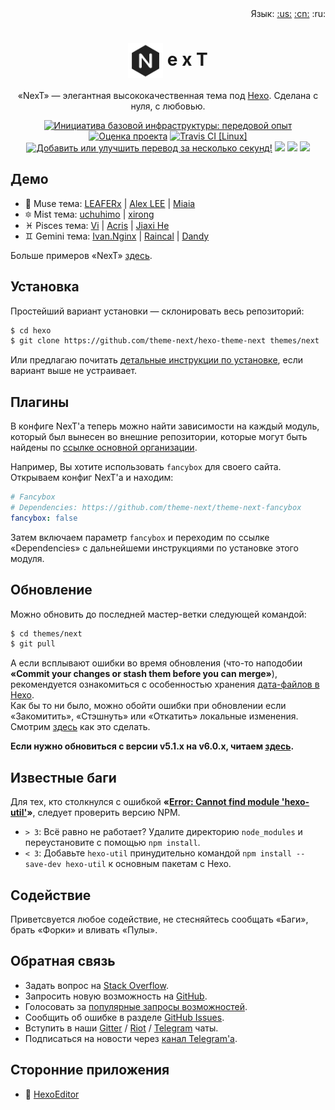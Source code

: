 <div align="right">Язык: <a title="Английский" href="../../README.md">:us:</a>
<a title="Китайский" href="../../docs/zh-CN/README.md">:cn:</a>
:ru:</div>

# <div align="center"><a title="Репозиторий сайта NexT" href="https://github.com/theme-next/theme-next.org"><img align="center" width="56" height="56" src="https://raw.githubusercontent.com/theme-next/hexo-theme-next/master/source/images/logo.svg?sanitize=true"></a> e x T</div>

<p align="center">«NexT» — элегантная высококачественная тема под <a href="http://hexo.io">Hexo</a>. Сделана с нуля, с любовью.</p>

<p align="center">
  <a href="https://bestpractices.coreinfrastructure.org/projects/2625"><img src="https://bestpractices.coreinfrastructure.org/projects/2625/badge" title="Инициатива базовой инфраструктуры: передовой опыт"></a>
  <a href="https://www.codacy.com/app/theme-next/hexo-theme-next?utm_source=github.com&amp;utm_medium=referral&amp;utm_content=theme-next/hexo-theme-next&amp;utm_campaign=Badge_Grade"><img src="https://api.codacy.com/project/badge/Grade/72f7fe7609c2438a92069f448e5a341a" title="Оценка проекта"></a>
  <a href="https://travis-ci.org/theme-next/hexo-theme-next?branch=master"><img src="https://travis-ci.org/theme-next/hexo-theme-next.svg?branch=master" title="Travis CI [Linux]"></a>
  <a href="https://crwd.in/theme-next"><img src="https://d322cqt584bo4o.cloudfront.net/theme-next/localized.svg" title="Добавить или улучшить перевод за несколько секунд!"></a>
  <a href="https://github.com/theme-next/hexo-theme-next/releases"><img src="https://badge.fury.io/gh/theme-next%2Fhexo-theme-next.svg"></a>
  <a href="http://hexo.io"><img src="https://img.shields.io/badge/hexo-%3E%3D%203.5.0-blue.svg"></a>
  <a href="https://github.com/theme-next/hexo-theme-next/blob/master/LICENSE.md"><img src="https://img.shields.io/badge/license-%20AGPL-blue.svg"></a>
</p>

## Демо

* :heart_decoration: Muse тема: [LEAFERx](https://leaferx.online) | [Alex LEE](http://saili.science) | [Miaia](https://11.tt)
* :six_pointed_star: Mist тема: [uchuhimo](http://uchuhimo.me) | [xirong](http://www.ixirong.com)
* :pisces: Pisces тема: [Vi](http://notes.iissnan.com) | [Acris](https://acris.me) | [Jiaxi He](http://jiaxi.io)
* :gemini: Gemini тема: [Ivan.Nginx](https://almostover.ru) | [Raincal](https://raincal.com) | [Dandy](https://dandyxu.me)

Больше примеров «NexT» [здесь](https://github.com/iissnan/hexo-theme-next/issues/119).

## Установка

Простейший вариант установки — склонировать весь репозиторий:

   ```sh
   $ cd hexo
   $ git clone https://github.com/theme-next/hexo-theme-next themes/next
   ```

Или предлагаю почитать [детальные инструкции по установке][docs-installation-url], если вариант выше не устраивает.

## Плагины

В конфиге NexT'а теперь можно найти зависимости на каждый модуль, который был вынесен во внешние репозитории, которые могут быть найдены по [ссылке основной организации](https://github.com/theme-next).

Например, Вы хотите использовать `fancybox` для своего сайта. Открываем конфиг NexT'а и находим:

```yml
# Fancybox
# Dependencies: https://github.com/theme-next/theme-next-fancybox
fancybox: false
```

Затем включаем параметр `fancybox` и переходим по ссылке «Dependencies» с дальнейшеми инструкциями по установке этого модуля.

## Обновление

Можно обновить до последней мастер-ветки следующей командой:

```sh
$ cd themes/next
$ git pull
```

А если всплывают ошибки во время обновления (что-то наподобии **«Commit your changes or stash them before you can merge»**), рекомендуется ознакомиться с особенностью хранения [дата-файлов в Hexo][docs-data-files-url].\
Как бы то ни было, можно обойти ошибки при обновлении если «Закомитить», «Стэшнуть» или «Откатить» локальные изменения. Смотрим  [здесь](https://stackoverflow.com/a/15745424/5861495) как это сделать.

**Если нужно обновиться с версии v5.1.x на v6.0.x, читаем [здесь][docs-update-5-1-x-url].**

## Известные баги

Для тех, кто столкнулся с ошибкой **«[Error: Cannot find module 'hexo-util'](https://github.com/iissnan/hexo-theme-next/issues/1490)»**, следует проверить версию NPM.

* `> 3`: Всё равно не работает? Удалите директорию `node_modules` и переустановите с помощью `npm install`.
* `< 3`: Добавьте `hexo-util` принудительно командой `npm install --save-dev hexo-util` к основным пакетам с Hexo.

## Содействие

Приветсвуется любое содействие, не стесняйтесь сообщать «Баги», брать «Форки» и вливать «Пулы».

## Обратная связь

* Задать вопрос на [Stack Overflow][stack-url].
* Запросить новую возможность на [GitHub][contributing-url].
* Голосовать за [популярные запросы возможностей][feat-req-vote-url].
* Сообщить об ошибке в разделе [GitHub Issues][issues-url].
* Вступить в наши [Gitter][gitter-url] / [Riot][riot-url] / [Telegram][t-chat-url] чаты.
* Подписаться на новости через [канал Telegram'а][t-news-url].

## Сторонние приложения

* :triangular_flag_on_post: <a title="Маркдаун Редактор под Hexo" href="https://github.com/zhuzhuyule/HexoEditor" target="_blank">HexoEditor</a>

[browser-image]: https://img.shields.io/badge/browser-%20chrome%20%7C%20firefox%20%7C%20opera%20%7C%20safari%20%7C%20ie%20%3E%3D%209-lightgrey.svg
[browser-url]: https://www.browserstack.com

[stack-url]: https://stackoverflow.com/questions/tagged/theme-next
[contributing-url]: https://github.com/theme-next/hexo-theme-next/blob/master/.github/CONTRIBUTING.md
[feat-req-vote-url]: https://github.com/theme-next/hexo-theme-next/issues?q=is%3Aopen+is%3Aissue+label%3A%22Feature+Request%22+sort%3Areactions-%2B1-desc
[issues-url]: https://github.com/theme-next/hexo-theme-next/issues

[gitter-url]: https://gitter.im/theme-next
[riot-url]: https://riot.im/app/#/room/#theme-next:matrix.org
[t-chat-url]: https://t.me/theme_next
[t-news-url]: https://t.me/theme_next_news

<!--[rel-image]: https://img.shields.io/github/release/theme-next/hexo-theme-next.svg-->
<!--[rel-image]: https://badge.fury.io/gh/theme-next%2Fhexo-theme-next.svg-->
<!--[mnt-image]: https://img.shields.io/maintenance/yes/2018.svg-->

[download-latest-url]: https://github.com/theme-next/hexo-theme-next/archive/master.zip
[releases-latest-url]: https://github.com/theme-next/hexo-theme-next/releases/latest
<!--[releases-url]: https://github.com/theme-next/hexo-theme-next/releases-->
[tags-url]: https://github.com/theme-next/hexo-theme-next/tags
[commits-url]: https://github.com/theme-next/hexo-theme-next/commits/master

[docs-installation-url]: https://github.com/theme-next/hexo-theme-next/blob/master/docs/ru/INSTALLATION.md
[docs-data-files-url]: https://github.com/theme-next/hexo-theme-next/blob/master/docs/ru/DATA-FILES.md
[docs-update-5-1-x-url]: https://github.com/theme-next/hexo-theme-next/blob/master/docs/ru/UPDATE-FROM-5.1.X.md
